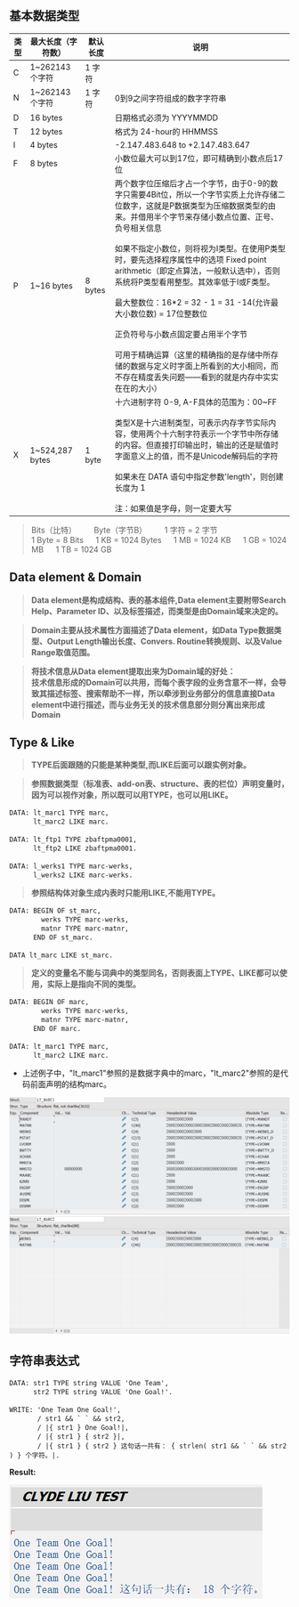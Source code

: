 ## 基本数据类型
| 类型 | 最大长度（字符数） | 默认长度 | 说明|
|---|---|---|---|
| C | 1~262143个字符       | 1 字符   | |
| N | 1~262143个字符       | 1 字符   | 0到9之间字符组成的数字字符串 |
| D | 16 bytes             |         | 日期格式必须为 YYYYMMDD |
| T | 12 bytes             |         | 格式为 24-hour的 HHMMSS |
| I | 4 bytes              |         | -2.147.483.648 to +2.147.483.647 |
| F | 8 bytes              |         | 小数位最大可以到17位，即可精确到小数点后17位 |
| P | 1~16 bytes           | 8 bytes | 两个数字位压缩后才占一个字节，由于0-9的数字只需要4Bit位，所以一个字节实质上允许存储二位数字，这就是P数据类型为压缩数据类型的由来。并借用半个字节来存储小数点位置、正号、负号相关信息<br><br>如果不指定小数位，则将视为I类型。在使用P类型时，要先选择程序属性中的选项 Fixed point arithmetic（即定点算法，一般默认选中），否则系统将P类型看用整型。其效率低于I或F类型。<br><br>最大整数位：16*2 = 32 - 1 = 31 -14(允许最大小数位数) = 17位整数位<br><br>正负符号与小数点固定要占用半个字节<br><br>可用于精确运算（这里的精确指的是存储中所存储的数据与定义时字面上所看到的大小相同，而不存在精度丢失问题——看到的就是内存中实实在在的大小）|
| X | 1~524,287 bytes      | 1 byte  |十六进制字符 0-9, A-F具体的范围为：00~FF<br><br>类型X是十六进制类型，可表示内存字节实际内容，使用两个十六制字符表示一个字节中所存储的内容。但直接打印输出时，输出的还是赋值时字面意义上的值，而不是Unicode解码后的字符<br><br>如果未在 DATA 语句中指定参数'length'，则创建长度为 1<br><br>注：如果值是字母，则一定要大写 |
> Bits（比特）&emsp;&emsp; Byte（字节B）&emsp;&emsp; 1 字符 = 2 字节<br>
> 1 Byte = 8 Bits &emsp; 1 KB = 1024 Bytes &emsp; 1 MB = 1024 KB &emsp; 1 GB = 1024 MB &emsp; 1 TB = 1024  GB

<!-- ============================================================分割线=====================================================================-->

## Data element & Domain
> **Data element是构成结构、表的基本组件,Data element主要附带Search Help、Parameter ID、以及标签描述，而类型是由Domain域来决定的。**

> **Domain主要从技术属性方面描述了Data element，如Data Type数据类型、Output Length输出长度、Convers. Routine转换规则、以及Value Range取值范围。**

> **将技术信息从Data element提取出来为Domain域的好处：<br>技术信息形成的Domain可以共用，而每个表字段的业务含意不一样，会导致其描述标签、搜索帮助不一样，所以牵涉到业务部分的信息直接Data element中进行描述，而与业务无关的技术信息部分则分离出来形成Domain**

<!-- ============================================================分割线=====================================================================-->
## Type & Like
> **TYPE后面跟随的只能是某种类型,而LIKE后面可以跟实例对象。**<br>

> **参照数据类型（标准表、add-on表、structure、表的栏位）声明变量时，因为可以视作对象，所以既可以用TYPE，也可以用LIKE。**
~~~abap
DATA: lt_marc1 TYPE marc,
      lt_marc2 LIKE marc.

DATA: lt_ftp1 TYPE zbaftpma0001,
      lt_ftp2 LIKE zbaftpma0001.

DATA: l_werks1 TYPE marc-werks,
      l_werks2 LIKE marc-werks.
~~~

> **参照结构体对象生成内表时只能用LIKE,不能用TYPE。**
~~~abap
DATA: BEGIN OF st_marc,
        werks TYPE marc-werks,
        matnr TYPE marc-matnr,
      END OF st_marc.

DATA lt_marc LIKE st_marc.
~~~

> **定义的变量名不能与词典中的类型同名，否则表面上TYPE、LIKE都可以使用，实际上是指向不同的类型。**
~~~abap
DATA: BEGIN OF marc,
        werks TYPE marc-werks,
        matnr TYPE marc-matnr,
      END OF marc.

DATA: lt_marc1 TYPE marc,
      lt_marc2 LIKE marc.
~~~
- 上述例子中，"lt_marc1"参照的是数据字典中的marc，"lt_marc2"参照的是代码前面声明的结构marc。

![TYPE](../../images/Basics/TYPE.png)
![LIKE](../../images/Basics/LIKE.png)

<!-- ============================================================分割线=====================================================================-->

## 字符串表达式
~~~abap
DATA: str1 TYPE string VALUE 'One Team',
      str2 TYPE string VALUE 'One Goal!'.

WRITE: 'One Team One Goal!',
       / str1 && ` ` && str2,
       / |{ str1 } One Goal!|,
       / |{ str1 } { str2 }|,
       / |{ str1 } { str2 } 这句话一共有： { strlen( str1 && ` ` && str2 ) } 个字符。|.
~~~
**Result:**

![STR](../../images/Basics/STR.png)

<!-- ============================================================分割线=====================================================================-->